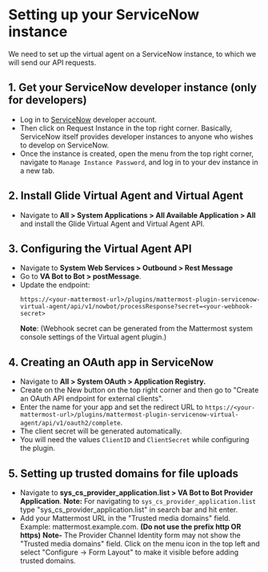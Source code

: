 # Setting up your ServiceNow instance

We need to set up the virtual agent on a ServiceNow instance, to which we will send our API requests.

## 1. Get your ServiceNow developer instance (only for developers)
  - Log in to [ServiceNow](https://developer.servicenow.com) developer account.
  - Then click on Request Instance in the top right corner. Basically, ServiceNow itself provides developer instances to anyone who wishes to develop on ServiceNow.
  - Once the instance is created, open the menu from the top right corner, navigate to `Manage Instance Password`, and log in to your dev instance in a new tab.

## 2. Install Glide Virtual Agent and Virtual Agent
  - Navigate to **All > System Applications > All Available Application > All** and install the Glide Virtual Agent and Virtual Agent API.

## 3. Configuring the Virtual Agent API

  - Navigate to **System Web Services > Outbound > Rest Message**
  - Go to **VA Bot to Bot > postMessage**.
  - Update the endpoint:
    ```
    https://<your-mattermost-url>/plugins/mattermost-plugin-servicenow-virtual-agent/api/v1/nowbot/processResponse?secret=<your-webhook-secret>
    ```
    **Note**: (Webhook secret can be generated from the Mattermost system console settings of the Virtual agent plugin.)
 
## 4. Creating an OAuth app in ServiceNow
  - Navigate to **All > System OAuth > Application Registry.**
  - Create on the New button on the top right corner and then go to "Create an OAuth API endpoint for external clients".
  - Enter the name for your app and set the redirect URL to `https://<your-mattermost-url>/plugins/mattermost-plugin-servicenow-virtual-agent/api/v1/oauth2/complete`.
  - The client secret will be generated automatically.
  - You will need the values `ClientID` and `ClientSecret` while configuring the plugin.

## 5. Setting up trusted domains for file uploads
  - Navigate to **sys_cs_provider_application.list > VA Bot to Bot Provider Application**.
    **Note:** For navigating to `sys_cs_provider_application.list` type "sys_cs_provider_application.list" in search bar and hit enter.
  - Add your Mattermost URL in the "Trusted media domains" field. Example: mattermost.example.com. **(Do not use the prefix http OR https)**
  **Note-** The Provider Channel Identity form may not show the "Trusted media domains" field. Click on the menu icon in the top left and select "Configure -> Form Layout" to make it visible before adding trusted domains.
